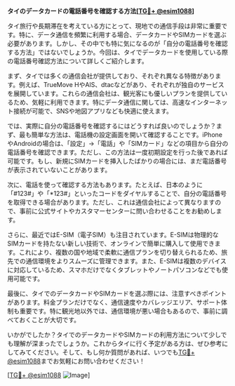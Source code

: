 **タイのデータカードの電話番号を確認する方法[[TG💪+ @esim1088](https://t.me/s/esim1088)]**

タイ旅行や長期滞在を考えている方にとって、現地での通信手段は非常に重要です。特に、データ通信を頻繁に利用する場合、データカードやSIMカードを選ぶ必要があります。しかし、その中でも特に気になるのが「自分の電話番号を確認する方法」ではないでしょうか。今回は、タイでデータカードを使用している際の電話番号確認方法について詳しくご紹介します。

まず、タイでは多くの通信会社が提供しており、それぞれ異なる特徴があります。例えば、TrueMove HやAIS、dtacなどがあり、それぞれが独自のサービスを展開しています。これらの通信会社は、観光客にも優しいプランを提供しているため、気軽に利用できます。特にデータ通信に関しては、高速なインターネット接続が可能で、SNSや地図アプリなども快適に使えます。

では、実際に自分の電話番号を確認するにはどうすれば良いのでしょうか？まず、最も簡単な方法は、電話機の設定画面を開いて確認することです。iPhoneやAndroidの場合は、「設定」→「電話」や「SIMカード」などの項目から自分の電話番号を確認できます。ただし、この方法は一度初期設定を行った後であれば可能です。もし、新規にSIMカードを挿入したばかりの場合には、まだ電話番号が表示されていないことがあります。

次に、電話を使って確認する方法もあります。たとえば、日本のように「#123#」や「*123#」といったコードをダイヤルすることで、自分の電話番号を取得できる場合があります。ただし、これは通信会社によって異なりますので、事前に公式サイトやカスタマーセンターに問い合わせることをお勧めします。

さらに、最近ではE-SIM（電子SIM）も注目されています。E-SIMは物理的なSIMカードを持たない新しい技術で、オンラインで簡単に購入して使用できます。これにより、複数の国や地域で柔軟に通信プランを切り替えられるため、旅先での通信環境をよりスムーズに管理できます。また、E-SIMは複数のデバイスに対応しているため、スマホだけでなくタブレットやノートパソコンなどでも使用可能です。

最後に、タイでのデータカードやSIMカードを選ぶ際には、注意すべきポイントがあります。料金プランだけでなく、通信速度やカバレッジエリア、サポート体制も重要です。特に観光地以外では、通信環境が悪い場合もあるので、事前に調べておくことが大切です。

いかがでしたか？タイでのデータカードやSIMカードの利用方法について少しでも理解が深まったでしょうか。これからタイに行く予定がある方は、ぜひ参考にしてみてください。そして、もし何か質問があれば、いつでも[TG💪+ @esim1088](https://t.me/s/esim1088)までお気軽にお問い合わせください！

[[TG💪+ @esim1088](https://t.me/s/esim1088) ![Image](https://i.postimg.cc/Y0z9fWf4/image.png)]